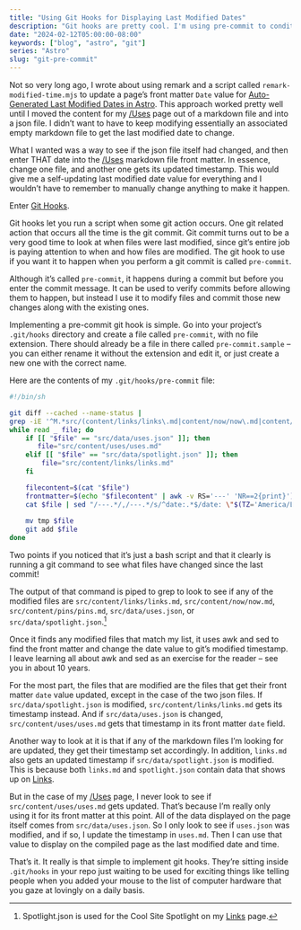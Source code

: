 ```yaml
---
title: "Using Git Hooks for Displaying Last Modified Dates" 
description: "Git hooks are pretty cool. I'm using pre-commit to conditionally update the last modified date on certain pages in my blog. Here's how I did it."
date: "2024-02-12T05:00:00-08:00"
keywords: ["blog", "astro", "git"]
series: "Astro"
slug: "git-pre-commit"
---
```

Not so very long ago, I wrote about using remark and a script called `remark-modified-time.mjs` to update a page’s front matter `Date` value for [Auto-Generated Last Modified Dates in Astro](https://scottwillsey.com/astro-last-modified). This approach worked pretty well until I moved the content for my [/Uses](https://scottwillsey.com/uses/) page out of a markdown file and into a json file. I didn’t want to have to keep modifying essentially an associated empty markdown file to get the last modified date to change.

What I wanted was a way to see if the json file itself had changed, and then enter THAT date into the [/Uses](https://scottwillsey.com/uses/) markdown file front matter. In essence, change one file, and another one gets its updated timestamp. This would give me a self-updating last modified date value for everything and I wouldn’t have to remember to manually change anything to make it happen.

Enter [Git Hooks](https://git-scm.com/book/en/v2/Customizing-Git-Git-Hooks).

Git hooks let you run a script when some git action occurs. One git related action that occurs all the time is the git commit. Git commit turns out to be a very good time to look at when files were last modified, since git’s entire job is paying attention to when and how files are modified. The git hook to use if you want it to happen when you perform a git commit is called `pre-commit`.

Although it’s called `pre-commit`, it happens during a commit but before you enter the commit message. It can be used to verify commits before allowing them to happen, but instead I use it to modify files and commit those new changes along with the existing ones.

Implementing a pre-commit git hook is simple. Go into your project’s `.git/hooks` directory and create a file called `pre-commit`, with no file extension. There should already be a file in there called `pre-commit.sample` – you can either rename it without the extension and edit it, or just create a new one with the correct name.

 Here are the contents of my `.git/hooks/pre-commit` file:

```bash
#!/bin/sh

git diff --cached --name-status | 
grep -iE '^M.*src/(content/links/links\.md|content/now/now\.md|content/pins/pins\.md|data/uses\.json|data/spotlight\.json)$' |
while read _ file; do
    if [[ "$file" == "src/data/uses.json" ]]; then
       file="src/content/uses/uses.md"
    elif [[ "$file" == "src/data/spotlight.json" ]]; then
        file="src/content/links/links.md"
    fi

    filecontent=$(cat "$file")
    frontmatter=$(echo "$filecontent" | awk -v RS='---' 'NR==2{print}')
    cat $file | sed "/---.*/,/---.*/s/^date:.*$/date: \"$(TZ='America/Los_Angeles' date "+%Y-%m-%dT%H:%M:%S-08:00")\"/" > tmp
    
    mv tmp $file
    git add $file
done

```

Two points if you noticed that it’s just a bash script and that it clearly is running a git command to see what files have changed since the last commit!

The output of that command is piped to grep to look to see if any of the modified files are `src/content/links/links.md`, `src/content/now/now.md`, `src/content/pins/pins.md`, `src/data/uses.json`, or `src/data/spotlight.json`.[^1]

Once it finds any modified files that match my list, it uses awk and sed to find the front matter and change the date value to git’s modified timestamp. I leave learning all about awk and sed as an exercise for the reader – see you in about 10 years.

For the most part, the files that are modified are the files that get their front matter `date` value updated, except in the case of the two json files. If `src/data/spotlight.json` is modified, `src/content/links/links.md` gets its timestamp instead. And if `src/data/uses.json` is changed, `src/content/uses/uses.md` gets that timestamp in its front matter `date` field.

Another way to look at it is that if any of the markdown files I’m looking for are updated, they get their timestamp set accordingly. In addition, `links.md` also gets an updated timestamp if `src/data/spotlight.json` is modified. This is because both `links.md` and `spotlight.json` contain data that shows up on [Links](https://scottwillsey.com/links/).

But in the case of my [/Uses](https://scottwillsey.com/uses/) page, I never look to see if `src/content/uses/uses.md` gets updated. That’s because I’m really only using it for its front matter at this point. All of the data displayed on the page itself comes from `src/data/uses.json`. So I only look to see if `uses.json` was modified, and if so, I update the timestamp in `uses.md`. Then I can use that value to display on the compiled page as the last modified date and time.

That’s it. It really is that simple to implement git hooks. They’re sitting inside `.git/hooks` in your repo just waiting to be used for exciting things like telling people when you added your mouse to the list of computer hardware that you gaze at lovingly on a daily basis.

[^1]: Spotlight.json is used for the Cool Site Spotlight on my [Links](https://scottwillsey.com/links/) page.
